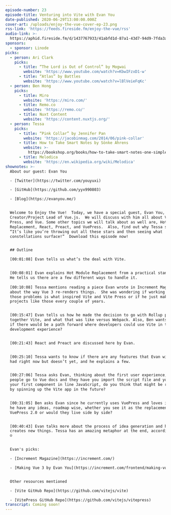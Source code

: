 ```yaml
---
episode-number: 23
episode-title: Venturing into Vite with Evan You
date-published: 2020-06-29T13:00:00.000Z
cover-art: /uploads/enjoy-the-vue-cover-ep-23.png
rss-link: 'https://feeds.fireside.fm/enjoy-the-vue/rss'
audio-link: >-
  https://aphid.fireside.fm/d/1437767933/41abfd1d-87a1-43d7-94d9-7fda3a5120e1/b17c0661-a1bb-4e18-80ba-d57e918fab7d.mp3
sponsors:
  - sponsor: Linode
picks:
  - person: Ari Clark
    picks:
      - title: “The Lord is Out of Control” by Mogwai
        website: 'https://www.youtube.com/watch?v=KbwIFzxD1-w'
      - title: “Atlas” by Battles
        website: 'https://www.youtube.com/watch?v=lBlVeieFqKc'
  - person: Ben Hong
    picks:
      - title: Miro
        website: 'https://miro.com/'
      - title: Remo.co
        website: 'https://remo.co/'
      - title: Nuxt Content
        website: 'https://content.nuxtjs.org/'
  - person: Tessa
    picks:
      - title: “Pink Collar” by Jennifer Pan
        website: 'https://jacobinmag.com/2014/06/pink-collar'
      - title: How to Take Smart Notes by Sönke Ahrens
        website: >-
          https://bookshop.org/books/how-to-take-smart-notes-one-simple-technique-to-boost-writing-learning-and-thinking-for-students-academics-and-nonfiction-book-writers/9781542866507
      - title: Melodica
        website: 'https://en.wikipedia.org/wiki/Melodica'
shownotes: >-
  About our guest: Evan You

  - [Twitter](https://twitter.com/youyuxi)

  - [GitHub](https://github.com/yyx990803)

  - [Blog](https://evanyou.me/)


  Welcome to Enjoy the Vue!  Today, we have a special guest, Evan You,
  Creator/Project Lead of Vue.js.  We will discuss with him all about Vite, Vite
  Press, and Vue. Some other topics we will talk about as well are, Hot Module
  Replacement, React, Preact, and VuePress.  Also, find out why Tessa says,
  “It’s like you’re throwing out all these stars and then seeing what
  constellations surface!”  Download this episode now!


  ## Outline

  [00:01:08] Evan tells us what’s the deal with Vite. 


  [00:08:01] Evan explains Hot Module Replacement from a practical standpoint.
  He tells us there are a few different ways to handle it. 
   
  [00:10:08] Tessa mentions reading a piece Evan wrote in Increment Magazine
  about the way Vue 3 re-renders things.  She was wondering if working through
  those problems is what inspired Vite and Vite Press or if he just makes new
  projects like those every couple of years.


  [00:15:47] Evan tells us how he made the decision to go with Rollup putting
  together Vite, and what that was like versus Webpack. Also, Ben wants to know
  if there would be a path forward where developers could use Vite in their
  development experience?


  [00:21:43] React and Preact are discussed here by Evan. 


  [00:25:10] Tessa wants to know if there are any features that Evan wishes Vite
  had right now but doesn’t yet, and he explains a few. 


  [00:27:06] Tessa asks Evan, thinking about the first user experience, when
  people go to Vue docs and they have you import the script file and you make
  your first component in line JavaScript, do you think that might be replaced
  by spinning up the Vite app in the future?


  [00:31:05] Ben asks Evan since he currently uses VuePress and loves it, does
  he have any ideas, roadmap wise, whether you see it as the replacement as a
  VuePress 2.0 or would they live side by side?


  [00:40:43] Evan talks more about the process of idea generation and how he
  creates new things. Tessa has an amazing metaphor at the end, according to Ari
  ☺


  Evan's picks:

  - [Increment Magazine](https://increment.com/)

  - [Making Vue 3 by Evan You](https://increment.com/frontend/making-vue-3/)


  Other resources mentioned

  - [Vite GitHub Repo](https://github.com/vitejs/vite)

  - [VitePress GitHub Repo](https://github.com/vitejs/vitepress)
transcript: Coming soon!
---
```

